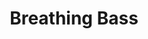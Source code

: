 ---
templateKey: code
title: Breathing Bass
image: casper-website/breathingbass.jpg
url: https://www.breathingbass.com/
---
